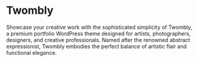 # Twombly

Showcase your creative work with the sophisticated simplicity of Twombly, a premium portfolio WordPress theme designed for artists, photographers, designers, and creative professionals. Named after the renowned abstract expressionist, Twombly embodies the perfect balance of artistic flair and functional elegance.

